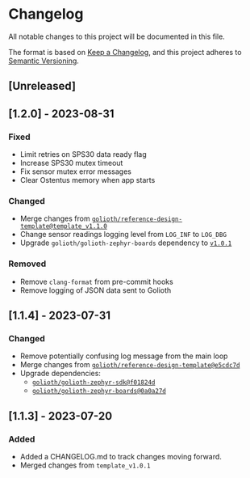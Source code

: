 <!-- Copyright (c) 2023 Golioth, Inc. -->
<!-- SPDX-License-Identifier: Apache-2.0 -->

# Changelog

All notable changes to this project will be documented in this file.

The format is based on [Keep a Changelog](https://keepachangelog.com/en/1.1.0/),
and this project adheres to [Semantic Versioning](https://semver.org/spec/v2.0.0.html).

## [Unreleased]

## [1.2.0] - 2023-08-31

### Fixed

- Limit retries on SPS30 data ready flag
- Increase SPS30 mutex timeout
- Fix sensor mutex error messages
- Clear Ostentus memory when app starts

### Changed

- Merge changes from [`golioth/reference-design-template@template_v1.1.0`](https://github.com/golioth/reference-design-template/tree/template_v1.1.0)
- Change sensor readings logging level from `LOG_INF` to `LOG_DBG`
- Upgrade `golioth/golioth-zephyr-boards` dependency to [`v1.0.1`](https://github.com/golioth/golioth-zephyr-boards/tree/v1.0.1)

### Removed

- Remove `clang-format` from pre-commit hooks
- Remove logging of JSON data sent to Golioth

## [1.1.4] - 2023-07-31

### Changed

- Remove potentially confusing log message from the main loop
- Merge changes from [`golioth/reference-design-template@e5cdc7d`](https://github.com/golioth/reference-design-template/commit/e5cdc7d5da4d1440135a63017159d2e691ec7713)
- Upgrade dependencies:
  - [`golioth/golioth-zephyr-sdk@f01824d`](https://github.com/golioth/golioth-zephyr-sdk/commit/f01824d8f0943463ee07cb493103a63221599c79)
  - [`golioth/golioth-zephyr-boards@0a0a27d`](https://github.com/golioth/golioth-zephyr-boards/commit/0a0a27dc2facc4245be0d15b9b36ce526cbf9262)

## [1.1.3] - 2023-07-20

### Added

- Added a CHANGELOG.md to track changes moving forward.
- Merged changes from `template_v1.0.1`
